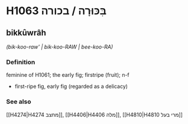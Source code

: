 # H1063 בִּכּוּרָה / בכורה

## bikkûwrâh

_(bik-koo-raw' | bik-koo-RAW | bee-koo-RA)_

### Definition

feminine of H1061; the early fig; firstripe (fruit); n-f

- first-ripe fig, early fig (regarded as a delicacy)

### See also

[[H4274|H4274 מחצב]], [[H4406|H4406 מלה]], [[H4810|H4810 מרי בעל]]
